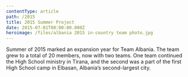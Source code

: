 ```yaml
---
contentType: article
path: /2015
title: 2015 Summer Project
date: 2015-07-01T00:00:00.000Z
heroimage: /files/albania 2015 in-country team photo.jpg
---
```

Summer of 2015 marked an expansion year for Team Albania. The team grew to a total of 20 members, now with two teams. One team continued the High School ministry in Tirana, and the second was a part of the first High School camp in Elbasan, Albania’s second-largest city.
